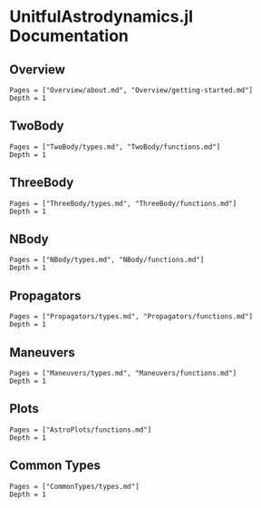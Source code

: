# UnitfulAstrodynamics.jl Documentation

## Overview

```@contents
Pages = ["Overview/about.md", "Overview/getting-started.md"]
Depth = 1
```

## TwoBody

```@contents
Pages = ["TwoBody/types.md", "TwoBody/functions.md"]
Depth = 1
```

## ThreeBody

```@contents
Pages = ["ThreeBody/types.md", "ThreeBody/functions.md"]
Depth = 1
```

## NBody

```@contents
Pages = ["NBody/types.md", "NBody/functions.md"]
Depth = 1
```

## Propagators

```@contents
Pages = ["Propagators/types.md", "Propagators/functions.md"]
Depth = 1
```

## Maneuvers

```@contents
Pages = ["Maneuvers/types.md", "Maneuvers/functions.md"]
Depth = 1
```

## Plots

```@contents
Pages = ["AstroPlots/functions.md"]
Depth = 1
```

## Common Types

```@contents
Pages = ["CommonTypes/types.md"]
Depth = 1
```